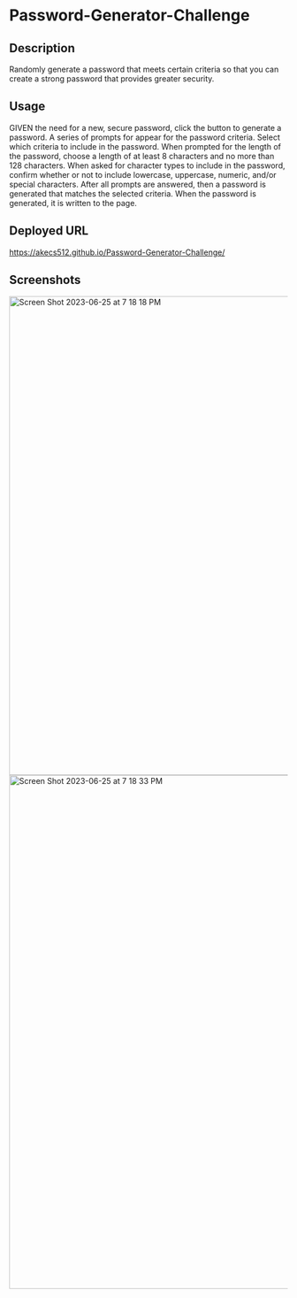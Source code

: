 # Password-Generator-Challenge

## Description

Randomly generate a password that meets certain criteria so that you can create a strong password that provides greater security.

## Usage

GIVEN the need for a new, secure password, click the button to generate a password.
A series of prompts for appear for the password criteria.
Select which criteria to include in the password.
When prompted for the length of the password,
choose a length of at least 8 characters and no more than 128 characters.
When asked for character types to include in the password,
confirm whether or not to include lowercase, uppercase, numeric, and/or special characters.
After all prompts are answered,
then a password is generated that matches the selected criteria.
When the password is generated,
it is written to the page.

## Deployed URL
https://akecs512.github.io/Password-Generator-Challenge/

## Screenshots

<img width="866" alt="Screen Shot 2023-06-25 at 7 18 18 PM" src="https://github.com/akecs512/Password-Generator-Challenge/assets/79340489/e5172596-cb6f-4a40-b2d2-9267b80e4a01">
<img width="929" alt="Screen Shot 2023-06-25 at 7 18 33 PM" src="https://github.com/akecs512/Password-Generator-Challenge/assets/79340489/80ed44ae-4127-4756-b273-3687c363e6fa">


